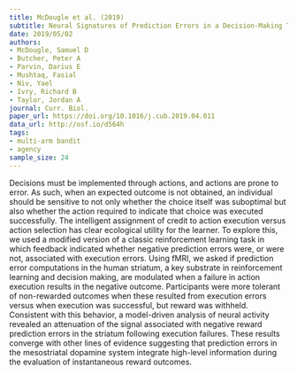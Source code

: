 ```yaml
---
title: McDougle et al. (2019)
subtitle: Neural Signatures of Prediction Errors in a Decision-Making Task Are Modulated by Action Execution Failures
date: 2019/05/02
authors:
- McDougle, Samuel D
- Butcher, Peter A
- Parvin, Darius E
- Mushtaq, Fasial
- Niv, Yael
- Ivry, Richard B
- Taylor, Jordan A
journal: Curr. Biol.
paper_url: https://doi.org/10.1016/j.cub.2019.04.011
data_url: http://osf.io/d564h
tags:
- multi-arm bandit
- agency
sample_size: 24
---
```


Decisions must be implemented through actions, and actions are prone to error. As such, when an expected outcome is not obtained, an individual should be sensitive to not only whether the choice itself was suboptimal but also whether the action required to indicate that choice was executed successfully. The intelligent assignment of credit to action execution versus action selection has clear ecological utility for the learner. To explore this, we used a modified version of a classic reinforcement learning task in which feedback indicated whether negative prediction errors were, or were not, associated with execution errors. Using fMRI, we asked if prediction error computations in the human striatum, a key substrate in reinforcement learning and decision making, are modulated when a failure in action execution results in the negative outcome. Participants were more tolerant of non-rewarded outcomes when these resulted from execution errors versus when execution was successful, but reward was withheld. Consistent with this behavior, a model-driven analysis of neural activity revealed an attenuation of the signal associated with negative reward prediction errors in the striatum following execution failures. These results converge with other lines of evidence suggesting that prediction errors in the mesostriatal dopamine system integrate high-level information during the evaluation of instantaneous reward outcomes.
